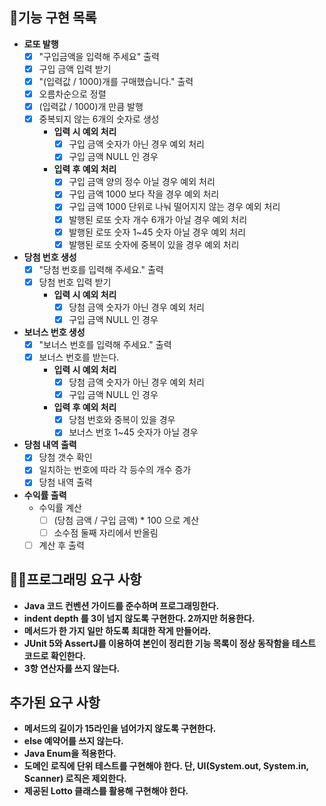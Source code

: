 ## 🎯기능 구현 목록

- **로또 발행**
    - [X] "구입금액을 입력해 주세요" 출력
    - [X] 구입 금액 입력 받기
    - [X] "(입력값 / 1000)개를 구매했습니다." 출력
    - [X] 오름차순으로 정렬
    - [X] (입력값 / 1000)개 만큼 발행
    - [X] 중복되지 않는 6개의 숫자로 생성
        - **입력 시 예외 처리**
            - [X] 구입 금액 숫자가 아닌 경우 예외 처리
            - [X] 구입 금액 NULL 인 경우
        - **입력 후 예외 처리**
            - [X] 구입 금액 양의 정수 아닐 경우 예외 처리
            - [X] 구입 금액 1000 보다 작을 경우 예외 처리
            - [X] 구입 금액 1000 단위로 나눠 떨어지지 않는 경우 예외 처리
            - [X] 발행된 로또 숫자 개수 6개가 아닐 경우 예외 처리
            - [X] 발행된 로또 숫자 1~45 숫자 아닐 경우 예외 처리
            - [X] 발행된 로또 숫자에 중복이 있을 경우 예외 처리

- **당첨 번호 생성**
    - [X] "당첨 번호를 입력해 주세요." 출력
    - [X] 당첨 번호 입력 받기
        - **입력 시 예외 처리**
            - [X] 당첨 금액 숫자가 아닌 경우 예외 처리
            - [X] 구입 금액 NULL 인 경우

- **보너스 번호 생성**
    - [X] "보너스 번호를 입력해 주세요." 출력
    - [X] 보너스 번호를 받는다.
        - **입력 시 예외 처리**
            - [X] 당첨 금액 숫자가 아닌 경우 예외 처리
            - [X] 구입 금액 NULL 인 경우
        - **입력 후 예외 처리**
            - [X] 당첨 번호와 중복이 있을 경우
            - [X] 보너스 번호 1~45 숫자가 아닐 경우

- **당첨 내역 출력**
    - [X] 당첨 갯수 확인
    - [X] 일치하는 번호에 따라 각 등수의 개수 증가
    - [X] 당첨 내역 출력

- **수익률 출력**
    - 수익률 계산
        - [ ] (당첨 금액 / 구입 금액) * 100 으로 계산
        - [ ] 소수점 둘째 자리에서 반올림
    - [ ] 계산 후 출력

## 👨‍💻프로그래밍 요구 사항

- **Java 코드 컨벤션 가이드를 준수하며 프로그래밍한다.**
- **indent depth 를 3이 넘지 않도록 구현한다. 2까지만 허용한다.**
- **메서드가 한 가지 일만 하도록 최대한 작게 만들어라.**
- **JUnit 5와 AssertJ를 이용하여 본인이 정리한 기능 목록이 정상 동작함을 테스트 코드로 확인한다.**
- **3항 연산자를 쓰지 않는다.**

## 추가된 요구 사항
- **메서드의 길이가 15라인을 넘어가지 않도록 구현한다.**
- **else 예약어를 쓰지 않는다.**
- **Java Enum을 적용한다.**
- **도메인 로직에 단위 테스트를 구현해야 한다. 단, UI(System.out, System.in, Scanner) 로직은 제외한다.**
- **제공된 Lotto 클래스를 활용해 구현해야 한다.**


